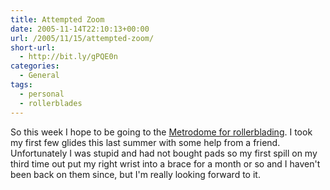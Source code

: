 ```yaml
---
title: Attempted Zoom
date: 2005-11-14T22:10:13+00:00
url: /2005/11/15/attempted-zoom/
short-url:
  - http://bit.ly/gPQE0n
categories:
  - General
tags:
  - personal
  - rollerblades
---
```

So this week I hope to be going to the [Metrodome for rollerblading](http://www.roller-dome.com/). I took my first few glides this last summer with some help from a friend. Unfortunately I was stupid and had not bought pads so my first spill on my third time out put my right wrist into a brace for a month or so and I haven't been back on them since, but I'm really looking forward to it.